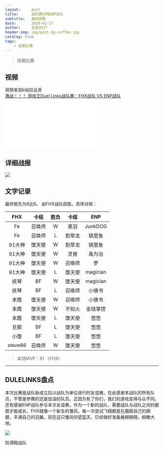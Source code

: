```yaml
---
layout:     post
title:      战队赛对阵ENP战队
subtitle:   激战获胜
date:       2020-01-17
author:     仓鼠9527
header-img: img/post-bg-coffee.jpg
catalog: true
tags:
    - 往期比赛
---
```

>往期比赛

## 视频

视频来自b站拉达哥
<br>
[激战！！！ 游戏王Duel Links战队赛：FHX战队 VS ENP战队](https://www.bilibili.com/video/av83796800)
<br>
<iframe src="//player.bilibili.com/player.html?aid=83796800&cid=143321994&page=1" scrolling="no" border="0" frameborder="no" framespacing="0" allowfullscreen="true"> </iframe>

## 详细战报

![](https://ftp.bmp.ovh/imgs/2020/02/14e008255756ca70.png)





## 文字记录

最终胜负为8比6。
由FHX战队获胜。具体对局：

|FHX|卡组| 胜负| 卡组|ENP|
|:-:|:-:| :-:|:-:|:-:|
|Fe| 召唤师  | W |黑羽 |JunkDOG |
|Fe|召唤师|L|割草龙|锅里鱼|
|91大神|堕天使| W|割草龙|锅里鱼|
|91大神|堕天使| W|灵兽|禹为治|
|91大神|堕天使| W|召唤师|罗|
|91大神|堕天使|L|堕天使|magician|
|抚琴|BF|W|堕天使|magician|
|抚琴|BF|L|召唤师|小情书|
|末霞|堕天使|W|召唤师|小情书|
|末霞|堕天使|W|不知火|金钱掌控|
|末霞|堕天使|L|堕天使|悠悠|
|旦那|BF|L|堕天使|悠悠|
|小堕|BF|L|堕天使|悠悠|
|steve86|召唤师|W|堕天使|悠悠|


>本场MVP：91    （FHX)   

----

## DULELINKS盘点




本次比赛是战队新成立后以战队为单位进行的友谊赛。在此感谢本战队的所有队员，不管是参赛的还是加油的队员。正因为有了你们，我们的游戏变得与众不同。
<br/>
还有感谢ENP战队参与本次友谊赛，作为一个新的战队，需要战队与战队之间的磨砺才能成长，FHX就像一个新生的雏凤，每一次尝试飞翔都是在磨砺自己的翅膀，丰满自己的羽翼。现在这只雏凤仰望蓝天，已经做好准备展翅翱翔，俯瞰大地。

![](https://ftp.bmp.ovh/imgs/2020/02/cf68a58bd43dd722.png)



防滑鞋战队
